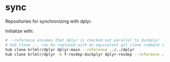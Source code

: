 # sync

Repositories for synchronizing with dplyr.

Initialize with:

```sh
# --reference assumes that dplyr is checked out parallel to duckplyr
# hub clone ... can be replaced with an equivalent git clone command if hub is not available
hub clone krlmlr/dplyr dplyr-main --reference ../../dplyr
hub clone krlmlr/dplyr -b f-revdep-duckplyr dplyr-revdep --reference ../../dplyr
```
